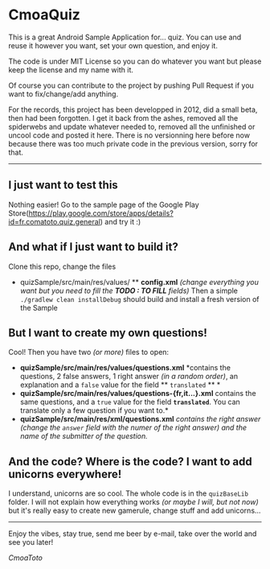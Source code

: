 CmoaQuiz
========

This is a great Android Sample Application for... quiz. You can use and reuse it however you want, set your own question, and enjoy it.

The code is under MIT License so you can do whatever you want but please keep the license and my name with it.

Of course you can contribute to the project by pushing Pull Request if you want to fix/change/add anything.

For the records, this project has been developped in 2012, did a small beta, then had been forgotten. I get it back from the ashes, removed all the spiderwebs and update whatever needed to, removed all the unfinished or uncool code and posted it here.
There is no versionning here before now because there was too much private code in the previous version, sorry for that.

____

## I just want to **test** this
Nothing easier! Go to the sample page of the Google Play Store(https://play.google.com/store/apps/details?id=fr.comatoto.quiz.general) and try it :)

## And what if I just want to build it?
Clone this repo, change the files
* quizSample/src/main/res/values/
** **config.xml** *(change everything you want but you need to fill the **TODO : TO FILL** fields)*
Then a simple `./gradlew clean installDebug` should build and install a fresh version of the Sample

## But I want to create my own questions!
Cool! Then you have two *(or more)* files to open:
* **quizSample/src/main/res/values/questions.xml** *contains the questions, 2 false answers, 1 right answer *(in a random order)*, an explanation and a `false` value for the field ** `translated` ** *
* **quizSample/src/main/res/values/questions-{fr,it...}.xml** contains the same questions, and a `true` value for the field **`translated`**. You can translate only a few question if you want to.*
* **quizSample/src/main/res/xml/questions.xml** *contains the right answer *(change the `answer` field with the numer of the right answer)* and the name of the submitter of the question.*

## And the code? Where is the code? I want to add unicorns everywhere!
I understand, unicorns are so cool. The whole code is in the `quizBaseLib` folder. I will not explain how everything works *(or maybe I will, but not now)* but it's really easy to create new gamerule, change stuff and add unicorns...

___

Enjoy the vibes, stay true, send me beer by e-mail, take over the world and see you later!

*CmoaToto*

